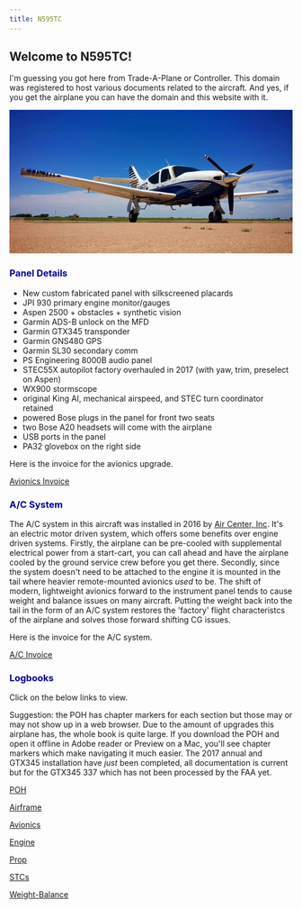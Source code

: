 ```yaml
---
title: N595TC
---
```


## Welcome to N595TC!

I'm guessing you got here from Trade-A-Plane or Controller. This domain was registered to host various documents related to the aircraft. And yes, if you get the airplane you can have the domain and this website with it.

![Daplane](IMG_1556.jpg)

<h3><a name="panel" style="color: #000099; text-decoration: none;">Panel Details</a></h3>

* New custom fabricated panel with silkscreened placards
* JPI 930 primary engine monitor/gauges
* Aspen 2500 + obstacles + synthetic vision
* Garmin ADS-B unlock on the MFD
* Garmin GTX345 transponder
* Garmin GNS480 GPS
* Garmin SL30 secondary comm
* PS Engineering 8000B audio panel
* STEC55X autopilot factory overhauled in 2017 (with yaw, trim, preselect on Aspen)
* WX900 stormscope
* original King AI, mechanical airspeed, and STEC turn coordinator retained
* powered Bose plugs in the panel for front two seats
* two Bose A20 headsets will come with the airplane
* USB ports in the panel
* PA32 glovebox on the right side

Here is the invoice for the avionics upgrade.

[Avionics Invoice](AVinvoice.pdf)


<h3><a name="acsystem" style="color: #000099; text-decoration: none;">A/C System</a></h3>

The A/C system in this aircraft was installed in 2016 by [Air Center, Inc](http://aircenterinc.com). It's an electric motor driven system, which offers some benefits over engine driven systems.  Firstly, the airplane can be pre-cooled with supplemental electrical power from a start-cart, you can call ahead and have the airplane cooled by the ground service crew before you get there. Secondly, since the system doesn't need to be attached to the engine it is mounted in the tail where heavier remote-mounted avionics *used* to be.  The shift of modern, lightweight avionics forward to the instrument panel tends to cause weight and balance issues on many aircraft. Putting the weight back into the tail in the form of an A/C system restores the 'factory' flight characteristcs of the airplane and solves those forward shifting CG issues.


Here is the invoice for the A/C system.

[A/C Invoice](ACinvoice.pdf)


<h3><a name="logbooks" style="color: #000099; text-decoration: none;">Logbooks</a></h3>

Click on the below links to view. 

Suggestion: the POH has chapter markers for each section but those may or may not show up in a web browser. Due to the amount of upgrades this airplane has, the whole book is quite large.  If you download the POH and open it offline in Adobe reader or Preview on a Mac, you'll see chapter markers which make navigating it much easier.  The 2017 annual and GTX345 installation have *just* been completed, all documentation is current but for the GTX345 337 which has not been processed by the FAA yet.

[POH](POH.pdf)

[Airframe](Airframe.pdf)

[Avionics](Avionics.pdf)

[Engine](Engine.pdf)

[Prop](Prop.pdf)

[STCs](STCs.pdf)

[Weight-Balance](WB.pdf)

